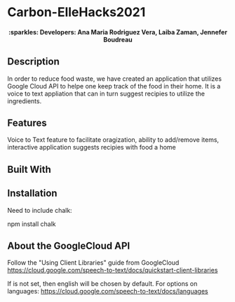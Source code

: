 # Carbon-ElleHacks2021

<h4 align="center"> :sparkles: Developers: Ana Maria Rodriguez Vera, Laiba Zaman, Jennefer Boudreau </h4>

<h2> Description </h2>
<p> In order to reduce food waste, we have created an application that utilizes Google Cloud API to helpe one keep track of the food in their home. It is a voice to text appliation that can in turn suggest recipies to utilize the ingredients. </p>

<h2> Features </h2>
<p> Voice to Text feature to facilitate oragization, 
  ability to add/remove items, 
  interactive application suggests recipies with food a home</p>

<h2> Built With </h2>


<h2> Installation </h2>
Need to include chalk:

npm install chalk


<h2> About the GoogleCloud API </h2>

Follow the "Using Client Libraries" guide from GoogleCloud
https://cloud.google.com/speech-to-text/docs/quickstart-client-libraries


If <language> is not set, then english will be chosen by default. For options on languages: https://cloud.google.com/speech-to-text/docs/languages
